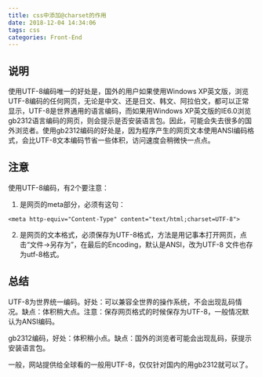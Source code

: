 ```yaml
---
title: css中添加@charset的作用
date: 2018-12-04 14:34:06
tags: css
categories: Front-End
---
```

## 说明

使用UTF-8编码唯一的好处是，国外的用户如果使用Windows XP英文版，浏览UTF-8编码的任何网页，无论是中文、还是日文、韩文、阿拉伯文，都可以正常显示，UTF-8是世界通用的语言编码，而如果用Windows XP英文版的IE6.0浏览gb2312语言编码的网页，则会提示是否安装语言包。因此，可能会失去很多的国外浏览者。使用gb2312编码的好处是，因为程序产生的网页文本使用ANSI编码格式，会比UTF-8文本编码节省一些体积，访问速度会稍微快一点点。


## 注意
使用UTF-8编码，有2个要注意：

1. 是网页的meta部分，必须有这句：

`<meta http-equiv="Content-Type" content="text/html;charset=UTF-8">`

2. 是网页的文本格式，必须保存为UTF-8格式，方法是用记事本打开网页，点击“文件→另存为”，在最后的Encoding，默认是ANSI，改为UTF-8
文件也存为utf-8格式。

 

## 总结

UTF-8为世界统一编码。好处：可以兼容全世界的操作系统，不会出现乱码情况。缺点：体积稍大点。注意：保存网页格式的时候保存为UTF-8，一般情况默认为ANSI编码。

gb2312编码，好处：体积稍小点。缺点：国外的浏览者可能会出现乱码，获提示安装语言包。

一般，网站提供给全球看的一般用UTF-8，仅仅针对国内的用gb2312就可以了。
